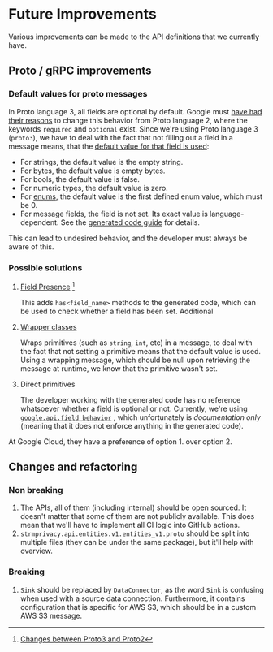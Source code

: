 # Future Improvements

Various improvements can be made to the API definitions that we currently have.

## Proto / gRPC improvements

### Default values for proto messages

In Proto language 3, all fields are optional by default. Google
must [have had their reasons](https://stackoverflow.com/questions/31801257/why-required-and-optional-is-removed-in-protocol-buffers-3)
to change this behavior from Proto language 2, where the keywords `required`
and `optional` exist. Since we're using Proto language 3 (`proto3`), we have to
deal with the fact that not filling out a field in a message means, that the
[default value for that field is used](https://developers.google.com/protocol-buffers/docs/proto3#default):

- For strings, the default value is the empty string.
- For bytes, the default value is empty bytes.
- For bools, the default value is false.
- For numeric types, the default value is zero.
- For [enums](https://developers.google.com/protocol-buffers/docs/proto3#enum),
  the default value is the first defined enum value, which must be 0.
- For message fields, the field is not set. Its exact value is
  language-dependent. See
  the [generated code guide](https://developers.google.com/protocol-buffers/docs/reference/overview)
  for details.

This can lead to undesired behavior, and the developer must always be aware of
this.

### Possible solutions

1. [Field Presence](https://github.com/protocolbuffers/protobuf/blob/master/docs/field_presence.md) [^1]

   This adds `has<field_name>` methods to the generated code, which can be used
   to check whether a field has been set. Additional

2. [Wrapper classes](https://github.com/protocolbuffers/protobuf/blob/master/src/google/protobuf/wrappers.proto)

   Wraps primitives (such as `string`, `int`, etc) in a message, to deal with
   the fact that not setting a primitive means that the default value is used.
   Using a wrapping message, which should be null upon retrieving the message at
   runtime, we know that the primitive wasn't set.

3. Direct primitives

   The developer working with the generated code has no reference whatsoever
   whether a field is optional or not. Currently, we're
   using [`google.api.field_behavior`](https://github.com/googleapis/googleapis/blob/master/google/api/field_behavior.proto)
   , which unfortunately is _documentation only_ (meaning that it does not
   enforce anything in the generated code).

At Google Cloud, they have a preference of option 1. over option 2.

## Changes and refactoring

### Non breaking

1. The APIs, all of them (including internal) should be open sourced. It doesn't
   matter that some of them are not publicly available. This does mean that
   we'll have to implement all CI logic into GitHub actions.
2. `strmprivacy.api.entities.v1.entities_v1.proto` should be split into multiple
   files (they can be under the same package), but it'll help with overview.

### Breaking

1. `Sink` should be replaced by `DataConnector`, as the word `Sink` is confusing
   when used with a source data connection. Furthermore, it contains
   configuration that is specific for AWS S3, which should be in a custom AWS S3
   message.

[^1]:[Changes between Proto3 and Proto2](https://cloud.google.com/apis/design/proto3) 
